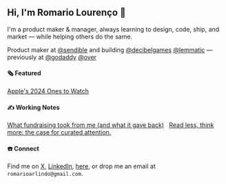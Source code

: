 ## Hi, I'm Romario Lourenço 👋

I'm a product maker & manager, always learning to design, code, ship, and market — while helping others do the same.

Product maker at [@sendible](https://www.sendible.com/) and building [@decibelgames](http://decibel.games) [@lemmatic](http://lemmatic.app) — previously at [@godaddy](https://www.godaddy.com/) [@over](https://techcrunch.com/2020/01/29/godaddy-acquires-over/)


#### 🗞️ Featured

[Apple's 2024 Ones to Watch](https://apps.apple.com/gb/story/id1735291814) &nbsp;


#### ✍️ Working Notes

[What fundraising took from me (and what it gave back)](https://romariolourenco.substack.com/p/what-fundraising-took-from-me-and) &nbsp;
[Read less, think more: the case for curated attention.](https://lemmatic.app) &nbsp;


#### ☎️ Connect

Find me on [X](https://x.com/RomarioLourenco), [LinkedIn](https://www.linkedin.com/in/romariolourenco/), [here](https://github.com/romariolourenco), or drop me an email at `romarioarlindo@gmail.com`.
